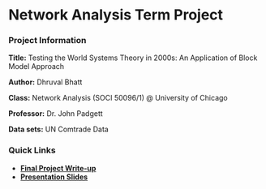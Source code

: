 # Network Analysis Term Project

### Project Information

**Title:** Testing the World Systems Theory in 2000s: An Application of Block Model Approach

**Author:** Dhruval Bhatt

**Class:** Network Analysis (SOCI 50096/1) @ University of Chicago

**Professor:** Dr. John Padgett

**Data sets:** UN Comtrade Data

### Quick Links
- **[Final Project Write-up](https://github.com/dhruvalb/NetworkAnalysis-TermProject/blob/master/Documents/DhruvalBhatt_NetworkAnalysis_TermProjectReport.pdf)**
- **[Presentation Slides]()**
